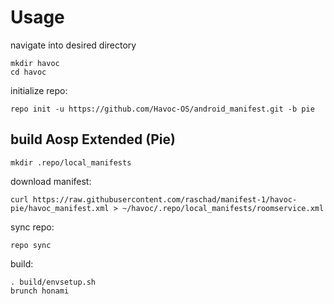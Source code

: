 Usage
=====
navigate into desired directory
    
    mkdir havoc
    cd havoc
    
initialize repo:

    repo init -u https://github.com/Havoc-OS/android_manifest.git -b pie

build Aosp Extended (Pie)
---------------
    mkdir .repo/local_manifests
    
download manifest: 

    curl https://raw.githubusercontent.com/raschad/manifest-1/havoc-pie/havoc_manifest.xml > ~/havoc/.repo/local_manifests/roomservice.xml

sync repo:

    repo sync

build:

    . build/envsetup.sh
    brunch honami
